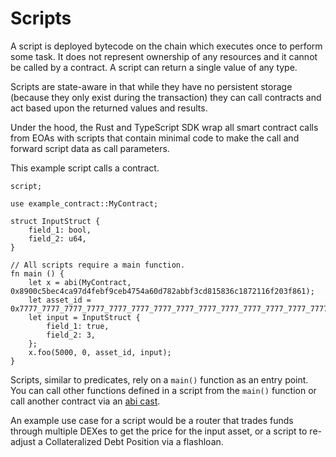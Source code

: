 # Scripts

A script is deployed bytecode on the chain which executes once to perform some task. It does not represent ownership of any resources and it cannot be called by a contract. A script can return a single value of any type.

Scripts are state-aware in that while they have no persistent storage (because they only exist during the transaction) they can call contracts and act based upon the returned values and results.

Under the hood, the Rust and TypeScript SDK wrap all smart contract calls from EOAs with scripts that contain minimal code to make the call and forward script data as call parameters.

This example script calls a contract.

```sway
script;

use example_contract::MyContract;

struct InputStruct {
    field_1: bool,
    field_2: u64,
}

// All scripts require a main function.
fn main () {
    let x = abi(MyContract, 0x8900c5bec4ca97d4febf9ceb4754a60d782abbf3cd815836c1872116f203f861);
    let asset_id = 0x7777_7777_7777_7777_7777_7777_7777_7777_7777_7777_7777_7777_7777_7777_7777_7777;
    let input = InputStruct {
        field_1: true,
        field_2: 3,
    };
    x.foo(5000, 0, asset_id, input);
}
```

Scripts, similar to predicates, rely on a `main()` function as an entry point. You can call other functions defined in a script from the `main()` function or call another contract via an [abi cast](./smart_contracts.md#calling-a-smart-contract-from-a-script).

An example use case for a script would be a router that trades funds through multiple DEXes to get the price for the input asset, or a script to re-adjust a Collateralized Debt Position via a flashloan.
